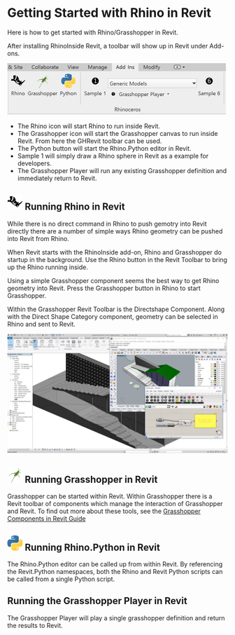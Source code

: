 # Getting Started with Rhino in Revit

Here is how to get started with Rhino/Grasshopper in Revit.

After installing RhinoInside Revit, a toolbar will show up in Revit under Add-ons.

<img src="images/revit-toolbar.png" width="500px">

- The Rhino icon will start Rhino to run inside Revit.
- The Grasshopper icon will start the Grasshopper canvas to run inside Revit.  From here the GHRevit toolbar can be used.
- The Python button will start the Rhino.Python editor in Revit.
- Sample 1 will simply draw a Rhino sphere in Revit as a example for developers.
- The Grasshopper Player will run any existing Grasshopper definition and immediately return to Revit.

## <img src="images/Rhino.png" width="35px"> Running Rhino in Revit

While there is no direct command in Rhino to push gemotry into Revit directly there are a number of simple ways Rhino geometry can be pushed into Revit from Rhino.  

When Revit starts with the RhinoInside add-on, Rhino and Grasshopper do startup in the background. Use the Rhino button in the Revit Toolbar to bring up the Rhino running inside.

Using a simple Grasshopper component seems the best way to get Rhino geometry into Revit. Press the Grasshopper button in Rhino to start Grasshopper.

Within the Grasshopper Revit Toolbar is the Directshape Component.  Along with the Direct Shape Category component, geometry can be selected in Rhino and sent to Revit.


![Rhino sending geometry to Revit](images/Sample2.jpg)




## <img src="images/Grasshopper.png" width="35px"> Running Grasshopper in Revit

Grasshopper can be started within Revit. Within Grasshopper there is a Revit toolbar of components which manage the interaction of Grasshopper and Revit.  To find out more about these tools, see the [Grasshopper Components in Revit Guide](gh-components.md)

<!---
When interacting with Grasshopper Params, it is important to note that Rhino also needs to be visible.
-->



## <img src="images/Python.png" width="35px"> Running Rhino.Python in Revit

The Rhino.Python editor can be called up from within Revit. By referencing the Revit.Python namespaces, both the Rhino and Revit Python scripts can be called from a single Python script.

## Running the Grasshopper Player in Revit
The Grasshopper Player will play a single grasshopper definition and return the results to Revit.
